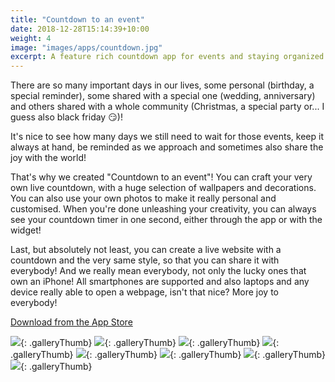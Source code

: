 ```yaml
---
title: "Countdown to an event"
date: 2018-12-28T15:14:39+10:00
weight: 4
image: "images/apps/countdown.jpg"
excerpt: A feature rich countdown app for events and staying organized. Create and share countdowns, use widgets and much more.
---
```


There are so many important days in our lives, some personal (birthday, a special reminder), some shared with a special one (wedding, anniversary) and others shared with a whole community (Christmas, a special party or... I guess also black friday 😏)!

It's nice to see how many days we still need to wait for those events, keep it always at hand, be reminded as we approach and sometimes also share the joy with the world!

That's why we created "Countdown to an event"! You can craft your very own live countdown, with a huge selection of wallpapers and decorations. You can also use your own photos to make it really personal and customised. When you're done unleashing your creativity, you can always see your countdown timer in one second, either through the app or with the widget!

Last, but absolutely not least, you can create a live website with a countdown and the very same style, so that you can share it with everybody! And we really mean everybody, not only the lucky ones that own an iPhone! All smartphones are supported and also laptops and any device really able to open a webpage, isn't that nice? More joy to everybody!

[Download from the App Store](https://itunes.apple.com/us/app/countdown-to-an-event-day/id1141938747?mt=8)

![](/assets/media/countdown/1.jpg){: .galleryThumb}
![](/assets/media/countdown/2.jpg){: .galleryThumb}
![](/assets/media/countdown/3.jpg){: .galleryThumb}
![](/assets/media/countdown/4.jpg){: .galleryThumb}
![](/assets/media/countdown/5.jpg){: .galleryThumb}
![](/assets/media/countdown/6.jpg){: .galleryThumb}
![](/assets/media/countdown/7.jpg){: .galleryThumb}
![](/assets/media/countdown/8.jpg){: .galleryThumb}
